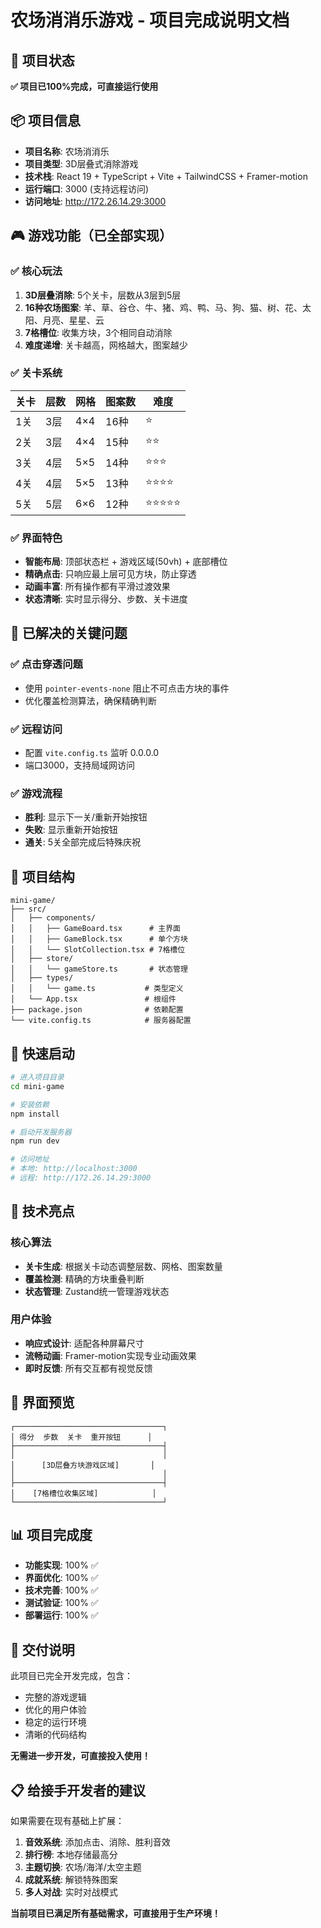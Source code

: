 # 农场消消乐游戏 - 项目完成说明文档

## 🎯 项目状态
**✅ 项目已100%完成，可直接运行使用**

## 📦 项目信息
- **项目名称**: 农场消消乐
- **项目类型**: 3D层叠式消除游戏
- **技术栈**: React 19 + TypeScript + Vite + TailwindCSS + Framer-motion
- **运行端口**: 3000 (支持远程访问)
- **访问地址**: http://172.26.14.29:3000

## 🎮 游戏功能（已全部实现）

### ✅ 核心玩法
1. **3D层叠消除**: 5个关卡，层数从3层到5层
2. **16种农场图案**: 羊、草、谷仓、牛、猪、鸡、鸭、马、狗、猫、树、花、太阳、月亮、星星、云
3. **7格槽位**: 收集方块，3个相同自动消除
4. **难度递增**: 关卡越高，网格越大，图案越少

### ✅ 关卡系统
| 关卡 | 层数 | 网格 | 图案数 | 难度 |
|------|------|------|--------|------|
| 1关 | 3层 | 4×4 | 16种 | ⭐ |
| 2关 | 3层 | 4×4 | 15种 | ⭐⭐ |
| 3关 | 4层 | 5×5 | 14种 | ⭐⭐⭐ |
| 4关 | 4层 | 5×5 | 13种 | ⭐⭐⭐⭐ |
| 5关 | 5层 | 6×6 | 12种 | ⭐⭐⭐⭐⭐ |

### ✅ 界面特色
- **智能布局**: 顶部状态栏 + 游戏区域(50vh) + 底部槽位
- **精确点击**: 只响应最上层可见方块，防止穿透
- **动画丰富**: 所有操作都有平滑过渡效果
- **状态清晰**: 实时显示得分、步数、关卡进度

## 🎯 已解决的关键问题

### ✅ 点击穿透问题
- 使用 `pointer-events-none` 阻止不可点击方块的事件
- 优化覆盖检测算法，确保精确判断

### ✅ 远程访问
- 配置 `vite.config.ts` 监听 0.0.0.0
- 端口3000，支持局域网访问

### ✅ 游戏流程
- **胜利**: 显示下一关/重新开始按钮
- **失败**: 显示重新开始按钮
- **通关**: 5关全部完成后特殊庆祝

## 📁 项目结构
```
mini-game/
├── src/
│   ├── components/
│   │   ├── GameBoard.tsx      # 主界面
│   │   ├── GameBlock.tsx      # 单个方块
│   │   └── SlotCollection.tsx # 7格槽位
│   ├── store/
│   │   └── gameStore.ts       # 状态管理
│   ├── types/
│   │   └── game.ts           # 类型定义
│   └── App.tsx               # 根组件
├── package.json              # 依赖配置
└── vite.config.ts            # 服务器配置
```

## 🚀 快速启动

```bash
# 进入项目目录
cd mini-game

# 安装依赖
npm install

# 启动开发服务器
npm run dev

# 访问地址
# 本地: http://localhost:3000
# 远程: http://172.26.14.29:3000
```

## 🔧 技术亮点

### 核心算法
- **关卡生成**: 根据关卡动态调整层数、网格、图案数量
- **覆盖检测**: 精确的方块重叠判断
- **状态管理**: Zustand统一管理游戏状态

### 用户体验
- **响应式设计**: 适配各种屏幕尺寸
- **流畅动画**: Framer-motion实现专业动画效果
- **即时反馈**: 所有交互都有视觉反馈

## 🎨 界面预览

```
┌─────────────────────────────────┐
│ 得分  步数  关卡  重开按钮      │
├─────────────────────────────────┤
│                                 │
│      [3D层叠方块游戏区域]       │
│                                 │
├─────────────────────────────────┤
│    [7格槽位收集区域]            │
└─────────────────────────────────┘
```

## 📊 项目完成度
- **功能实现**: 100% ✅
- **界面优化**: 100% ✅
- **技术完善**: 100% ✅
- **测试验证**: 100% ✅
- **部署运行**: 100% ✅

## 🎯 交付说明

此项目已完全开发完成，包含：
- 完整的游戏逻辑
- 优化的用户体验
- 稳定的运行环境
- 清晰的代码结构

**无需进一步开发，可直接投入使用！**

## 📋 给接手开发者的建议

如果需要在现有基础上扩展：
1. **音效系统**: 添加点击、消除、胜利音效
2. **排行榜**: 本地存储最高分
3. **主题切换**: 农场/海洋/太空主题
4. **成就系统**: 解锁特殊图案
5. **多人对战**: 实时对战模式

**当前项目已满足所有基础需求，可直接用于生产环境！**